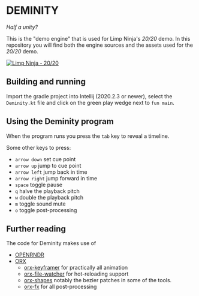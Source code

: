 # DEMINITY 

_Half a unity?_

This is the "demo engine" that is used for Limp Ninja's _20/20_ demo. In this repository you will find both the engine sources
and the assets used for the _20/20_ demo.

[![Limp Ninja - 20/20](https://img.youtube.com/vi/TrGJt-FxRKw/0.jpg)](https://www.youtube.com/watch?v=TrGJt-FxRKw)


## Building and running

Import the gradle project into Intellij (2020.2.3 or newer), select the `Deminity.kt` file and click on the 
green play wedge next to `fun main`.

## Using the Deminity program

When the program runs you press the `tab` key to reveal a timeline.

Some other keys to press:

 * `arrow down` set cue point
 * `arrow up` jump to cue point
 * `arrow left` jump back in time
 * `arrow right` jump forward in time
 * `space` toggle pause
 * `q` halve the playback pitch
 * `w` double the playback pitch
 * `m` toggle sound mute
 * `o` toggle post-processing
 
 ## Further reading
 
 The code for Deminity makes use of 
 
 * [OPENRNDR](https://github.com/openrndr/openrndr)
 * [ORX](https://github.com/openrndr/openrndr)
   * [orx-keyframer](https://github.com/openrndr/orx/tree/master/orx-jvm/orx-keyframer) for practically all animation
   * [orx-file-watcher](https://github.com/openrndr/orx/tree/master/orx-jvm/orx-file-watcher) for hot-reloading support
   * [orx-shapes](https://github.com/openrndr/orx/tree/master/orx-shapes) notably the bezier patches in some of the tools.
   * [orx-fx](https://github.com/openrndr/orx/tree/master/orx-fx) for all post-processing
